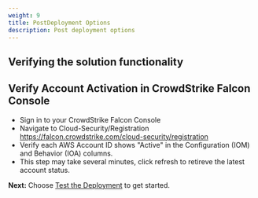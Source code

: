 ```yaml
---
weight: 9
title: PostDeployment Options
description: Post deployment options
---
```


## Verifying the solution functionality

## Verify Account Activation in CrowdStrike Falcon Console
* Sign in to your CrowdStrike Falcon Console
* Navigate to Cloud-Security/Registration https://falcon.crowdstrike.com/cloud-security/registration
* Verify each AWS Account ID shows "Active" in the Configuration (IOM) and Behavior (IOA) columns.
* This step may take several minutes, click refresh to retireve the latest account status.

**Next:** Choose [Test the Deployment](/test-deployment/index.html) to get started.